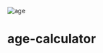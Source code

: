 ![age](https://user-images.githubusercontent.com/55994508/91039181-afe27180-e5d1-11ea-8355-0471073e8f4b.png)

# age-calculator
